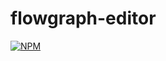 # flowgraph-editor
[![NPM](https://nodei.co/npm/flowgraph-editor.png)](https://nodei.co/npm/flowgraph-editor/)
